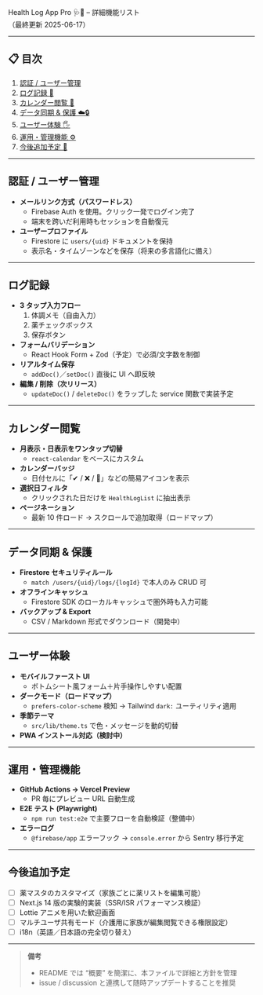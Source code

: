 Health Log App Pro 🩺🌸 – 詳細機能リスト  
（最終更新 2025-06-17）

---

## 📋 目次
1. [認証 / ユーザー管理](#認証--ユーザー管理)
2. [ログ記録 📝](#ログ記録)
3. [カレンダー閲覧 📅](#カレンダー閲覧)
4. [データ同期 & 保護 ☁️🔒](#データ同期--保護)
5. [ユーザー体験 🖐](#ユーザー体験)
6. [運用・管理機能 ⚙️](#運用・管理機能)
7. [今後追加予定 🚧](#今後追加予定)

---

## 認証 / ユーザー管理
- **メールリンク方式（パスワードレス）**
  - Firebase Auth を使用。クリック一発でログイン完了  
  - 端末を跨いだ利用時もセッションを自動復元
- **ユーザープロファイル**
  - Firestore に `users/{uid}` ドキュメントを保持  
  - 表示名・タイムゾーンなどを保存（将来の多言語化に備え）

---

## ログ記録
- **3 タップ入力フロー**
  1. 体調メモ（自由入力）
  2. 薬チェックボックス
  3. 保存ボタン
- **フォームバリデーション**
  - React Hook Form + Zod（予定）で必須/文字数を制御
- **リアルタイム保存**
  - `addDoc()`／`setDoc()` 直後に UI へ即反映
- **編集 / 削除（次リリース）**
  - `updateDoc()` / `deleteDoc()` をラップした service 関数で実装予定

---

## カレンダー閲覧
- **月表示・日表示をワンタップ切替**
  - `react-calendar` をベースにカスタム
- **カレンダーバッジ**
  - 日付セルに「✔︎ / ❌ / 💊」などの簡易アイコンを表示
- **選択日フィルタ**
  - クリックされた日だけを `HealthLogList` に抽出表示
- **ページネーション**
  - 最新 10 件ロード → スクロールで追加取得（ロードマップ）

---

## データ同期 & 保護
- **Firestore セキュリティルール**
  - `match /users/{uid}/logs/{logId}` で本人のみ CRUD 可
- **オフラインキャッシュ**
  - Firestore SDK のローカルキャッシュで圏外時も入力可能
- **バックアップ & Export**
  - CSV / Markdown 形式でダウンロード（開発中）

---

## ユーザー体験
- **モバイルファースト UI**
  - ボトムシート風フォーム＋片手操作しやすい配置
- **ダークモード（ロードマップ）**
  - `prefers-color-scheme` 検知 → Tailwind `dark:` ユーティリティ適用
- **季節テーマ**
  - `src/lib/theme.ts` で色・メッセージを動的切替
- **PWA インストール対応（検討中）**

---

## 運用・管理機能
- **GitHub Actions → Vercel Preview**
  - PR 毎にプレビュー URL 自動生成
- **E2E テスト (Playwright)**
  - `npm run test:e2e` で主要フローを自動検証（整備中）
- **エラーログ**
  - `@firebase/app` エラーフック → `console.error` から Sentry 移行予定

---

## 今後追加予定
- [ ] 薬マスタのカスタマイズ（家族ごとに薬リストを編集可能）  
- [ ] Next.js 14 版の実験的実装（SSR/ISR パフォーマンス検証）  
- [ ] Lottie アニメを用いた歓迎画面  
- [ ] マルチユーザ共有モード（介護用に家族が編集閲覧できる権限設定）  
- [ ] i18n（英語／日本語の完全切り替え）  

---

> **備考**  
> - README では “概要” を簡潔に、本ファイルで詳細と方針を管理  
> - issue / discussion と連携して随時アップデートすることを推奨
